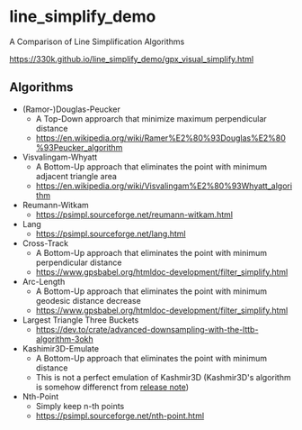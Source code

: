 # line_simplify_demo

A Comparison of Line Simplification Algorithms

https://330k.github.io/line_simplify_demo/gpx_visual_simplify.html

## Algorithms

* (Ramor-)Douglas-Peucker
  * A Top-Down approarch that minimize maximum perpendicular distance
  * https://en.wikipedia.org/wiki/Ramer%E2%80%93Douglas%E2%80%93Peucker_algorithm
* Visvalingam-Whyatt
  * A Bottom-Up approach that eliminates the point with minimum adjacent triangle area
  * https://en.wikipedia.org/wiki/Visvalingam%E2%80%93Whyatt_algorithm
* Reumann-Witkam
  * https://psimpl.sourceforge.net/reumann-witkam.html
* Lang
  * https://psimpl.sourceforge.net/lang.html
* Cross-Track
  * A Bottom-Up approach that eliminates the point with minimum perpendicular distance 
  * https://www.gpsbabel.org/htmldoc-development/filter_simplify.html
* Arc-Length
  * A Bottom-Up approach that eliminates the point with minimum geodesic distance decrease
  * https://www.gpsbabel.org/htmldoc-development/filter_simplify.html
* Largest Triangle Three Buckets
  * https://dev.to/crate/advanced-downsampling-with-the-lttb-algorithm-3okh
* Kashimir3D-Emulate
  * A Bottom-Up approach that eliminates the point with minimum distance
  * This is not a perfect emulation of Kashmir3D (Kashmir3D's algorithm is somehow differenct from [release note](https://www.kashmir3d.com/kash/kashnews.html#894))
* Nth-Point
  * Simply keep n-th points
  * https://psimpl.sourceforge.net/nth-point.html 

